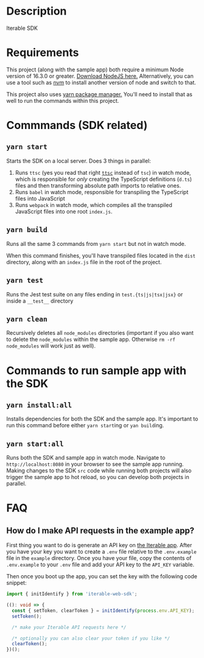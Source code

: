 # Description

Iterable SDK

# Requirements

This project (along with the sample app) both require a minimum Node version of 16.3.0 or greater.
[Download NodeJS here.](https://nodejs.org/en/) Alternatively, you can use a tool such as 
[nvm](https://github.com/nvm-sh/nvm) to install another version of node and switch to that.

This project also uses [yarn package manager.](https://yarnpkg.com/getting-started/install) You'll
need to install that as well to run the commands within this project.

# Commmands (SDK related)

## `yarn start`

Starts the SDK on a local server. Does 3 things in parallel:

1. Runs `ttsc` (yes you read that right [`ttsc`](https://github.com/cevek/ttypescript) instead of `tsc`) in watch mode, which is responsible for _only_ creating the TypeScript
definitions (`d.ts`) files and then transforming absolute path imports to relative ones.
2. Runs `babel` in watch mode, responsible for transpiling the TypeScript files into JavaScript
3. Runs `webpack` in watch mode, which compiles all the transpiled JavaScript files into one root
`index.js`.

## `yarn build`

Runs all the same 3 commands from `yarn start` but not in watch mode.

When this command finishes, you'll have transpiled files located in the `dist` directory, along
with an `index.js` file in the root of the project.

## `yarn test`

Runs the Jest test suite on any files ending in `test.{ts|js|tsx|jsx}` or inside a `__test__` directory

## `yarn clean`

Recursively deletes all `node_modules` directories (important if you also want to delete the `node_modules` within the sample app. Otherwise `rm -rf node_modules` will work just as well).

# Commands to run sample app with the SDK

## `yarn install:all`

Installs dependencies for both the SDK and the sample app. It's important to run this command before either `yarn start`ing or `yan build`ing.

## `yarn start:all`

Runs both the SDK and sample app in watch mode. Navigate to `http://localhost:8080` in your browser to see the sample app running. Making changes to the SDK `src` code while running both projects will also trigger the sample app to hot reload, so you can
develop both projects in parallel.

# FAQ

## How do I make API requests in the example app?

First thing you want to do is generate an API key on [the Iterable app](https://app.iterable.com).
After you have your key you want to create a `.env` file relative to the `.env.example` file
in the `example` directory. Once you have your file, copy the contents of `.env.example` to
your `.env` file and add your API key to the `API_KEY` variable.

Then once you boot up the app, you can set the key with the following code snippet:

```ts
import { initIdentify } from 'iterable-web-sdk';

((): void => {
  const { setToken, clearToken } = initIdentify(process.env.API_KEY);
  setToken();

  /* make your Iterable API requests here */

  /* optionally you can also clear your token if you like */
  clearToken();
})();
```